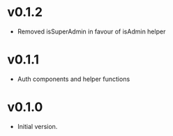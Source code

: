 # v0.1.2

- Removed isSuperAdmin in favour of isAdmin helper

# v0.1.1

- Auth components and helper functions

# v0.1.0

- Initial version.